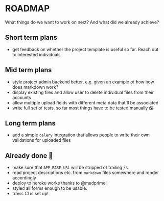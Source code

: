 # ROADMAP
What things do we want to work on next? And what did we already achieve?

## Short term plans
- get feedback on whether the project template is useful so far. Reach out to interested individuals

## Mid term plans
- style project admin backend better, e.g. given an example of how how does markdown work?
- display existing files and allow user to delete individual files from their accounts
- allow multiple upload fields with different meta data that'll be associated
- write full set of tests, so far most things have to be tested manually 😱

## Long term plans
- add a simple `celery` integration that allows people to write their own validations for uploaded files

## Already done 🎉
- make sure that `APP_BASE_URL` will be stripped of trailing `/`s
- read project descriptions etc. from `markdown` files somewhere and render accordingly
- deploy to heroku works thanks to @madprime!
- styled all forms enough to be usable.
- travis CI is set up!
